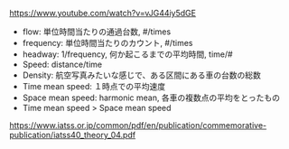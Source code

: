 https://www.youtube.com/watch?v=vJG44iy5dGE

* flow: 単位時間当たりの通過台数, #/times
* frequency: 単位時間当たりのカウント, #/times
* headway: 1/frequency, 何か起こるまでの平均時間, time/#
* Speed: distance/time
* Density: 航空写真みたいな感じで、ある区間にある車の台数の総数
* Time mean speed: １時点での平均速度
* Space mean speed: harmonic mean, 各車の複数点の平均をとったもの
* Time mean speed > Space mean speed

https://www.iatss.or.jp/common/pdf/en/publication/commemorative-publication/iatss40_theory_04.pdf
